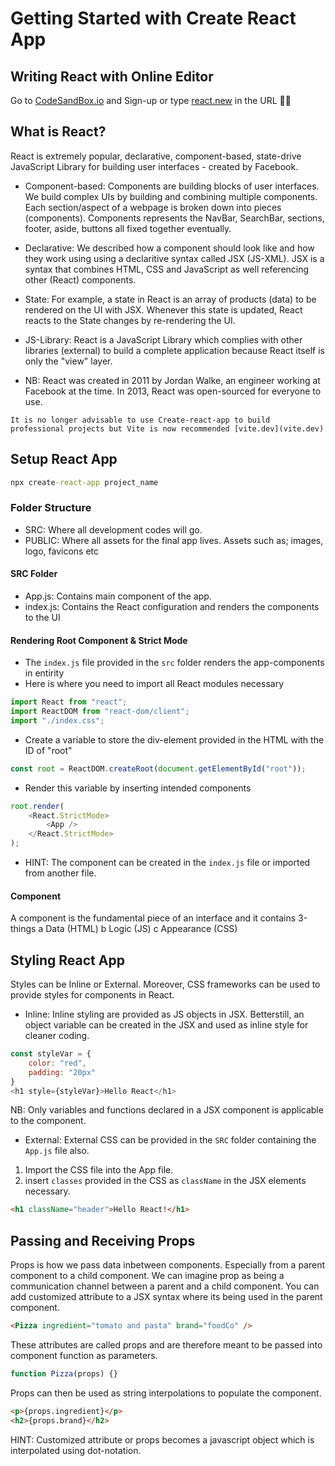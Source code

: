 # Getting Started with Create React App

## Writing React with Online Editor

Go to [CodeSandBox.io](codesandbox.io) and Sign-up or type [react.new](react.new) in the URL ✍🏽

## What is React?

React is extremely popular, declarative, component-based, state-drive JavaScript Library for building user interfaces - created by Facebook.

-   Component-based: Components are building blocks of user interfaces. We build complex UIs by building and combining multiple components. Each section/aspect of a webpage is broken down into pieces (components).
    Components represents the NavBar, SearchBar, sections, footer, aside, buttons all fixed together eventually.

-   Declarative: We described how a component should look like and how they work using using a declaritive syntax called JSX (JS-XML). JSX is a syntax that combines HTML, CSS and JavaScript as well referencing other (React) components.

-   State: For example, a state in React is an array of products (data) to be rendered on the UI with JSX. Whenever this state is updated, React reacts to the State changes by re-rendering the UI.

-   JS-Library: React is a JavaScript Library which complies with other libraries (external) to build a complete application because React itself is only the "view" layer.

-   NB: React was created in 2011 by Jordan Walke, an engineer working at Facebook at the time. In 2013, React was open-sourced for everyone to use.

`It is no longer advisable to use Create-react-app to build professional projects but Vite is now recommended [vite.dev](vite.dev)`

## Setup React App

```cmd
npx create-react-app project_name
```

### Folder Structure

-   SRC: Where all development codes will go.
-   PUBLIC: Where all assets for the final app lives. Assets such as; images, logo, favicons etc

#### SRC Folder

-   App.js: Contains main component of the app.
-   index.js: Contains the React configuration and renders the components to the UI

#### Rendering Root Component & Strict Mode

-   The `index.js` file provided in the `src` folder renders the app-components in entirity
-   Here is where you need to import all React modules necessary

```javascript
import React from "react";
import ReactDOM from "react-dom/client";
import "./index.css";
```

-   Create a variable to store the div-element provided in the HTML with the ID of "root"

```javascript
const root = ReactDOM.createRoot(document.getElementById("root"));
```

-   Render this variable by inserting intended components

```javascript
root.render(
	<React.StrictMode>
		<App />
	</React.StrictMode>
);
```

-   HINT: The component can be created in the `index.js` file or imported from another file.

#### Component

A component is the fundamental piece of an interface and it contains 3-things
a Data (HTML)
b Logic (JS)
c Appearance (CSS)

## Styling React App

Styles can be Inline or External. Moreover, CSS frameworks can be used to provide styles for components in React.

-   Inline: Inline styling are provided as JS objects in JSX. Betterstill, an object variable can be created in the JSX and used as inline style for cleaner coding.

```javascript
const styleVar = {
    color: "red",
    padding: "20px"
}
<h1 style={styleVar}>Hello React</h1>
```

NB: Only variables and functions declared in a JSX component is applicable to the component.

-   External: External CSS can be provided in the `SRC` folder containing the `App.js` file also.

1. Import the CSS file into the App file.
2. insert `classes` provided in the CSS as `className` in the JSX elements necessary.

```html
<h1 className="header">Hello React!</h1>
```

## Passing and Receiving Props

Props is how we pass data inbetween components. Especially from a parent component to a child component. We can imagine prop as being a communication channel between a parent and a child component.
You can add customized attribute to a JSX syntax where its being used in the parent component.

```html
<Pizza ingredient="tomato and pasta" brand="foodCo" />
```

These attributes are called props and are therefore meant to be passed into component function as parameters.

```javascript
function Pizza(props) {}
```

Props can then be used as string interpolations to populate the component.

```html
<p>{props.ingredient}</p>
<h2>{props.brand}</h2>
```

HINT: Customized attribute or props becomes a javascript object which is interpolated using dot-notation.
